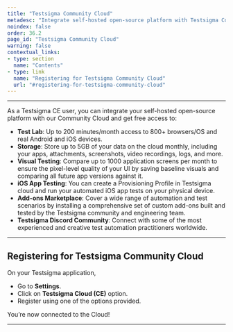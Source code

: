 ```yaml
---
title: "Testsigma Community Cloud"
metadesc: "Integrate self-hosted open-source platform with Testsigma Community Cloud. This will provide free access to test labs, addons, visual testing, our discord, etc."
noindex: false
order: 36.2
page_id: "Testsigma Community Cloud"
warning: false
contextual_links:
- type: section
  name: "Contents"
- type: link
  name: "Registering for Testsigma Community Cloud"
  url: "#registering-for-testsigma-community-cloud"
---
```


---

As a Testsigma CE user, you can integrate your self-hosted open-source platform with our Community Cloud and get free access to:
- **Test Lab**: Up to 200 minutes/month access to 800+ browsers/OS and real Android and iOS devices.
- **Storage**: Store up to 5GB of your data on the cloud monthly, including your apps, attachments, screenshots, video recordings, logs, and more.
- **Visual Testing**: Compare up to 1000 application screens per month to ensure the pixel-level quality of your UI by saving baseline visuals and comparing all future app versions against it.
- **iOS App Testing**: You can create a Provisioning Profile in Testsigma cloud and run your automated iOS app tests on your physical device.
- **Add-ons Marketplace**: Cover a wide range of automation and test scenarios by installing a comprehensive set of custom add-ons built and tested by the Testsigma community and engineering team.
- **Testsigma Discord Community**: Connect with some of the most experienced and creative test automation practitioners worldwide.

---

## **Registering for Testsigma Community Cloud**

On your Testsigma application,
- Go to **Settings**.
- Click on **Testsigma Cloud (CE)** option.
- Register using one of the options provided.

You’re now connected to the Cloud!

---